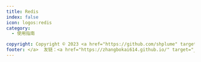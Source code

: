 ```yaml
---
title: Redis
index: false
icon: logos:redis
category:
  - 使用指南

copyright: Copyright © 2023 <a href="https://github.com/shplume" target="_blank">shplume
footer: </a>  友链：<a href="https://zhangbokai614.github.io/" target="_blank">Transistor</a> <a href="https://zequanr.github.io/" target="_blank">Zequanr</a>
---
```


<AutoCatalog />
